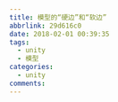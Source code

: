 ```yaml
---
title: 模型的“硬边”和“软边”
abbrlink: 29d616c0
date: 2018-02-01 00:39:35
tags: 
  - unity
  - 模型
categories:
  - unity
comments:
---
```

